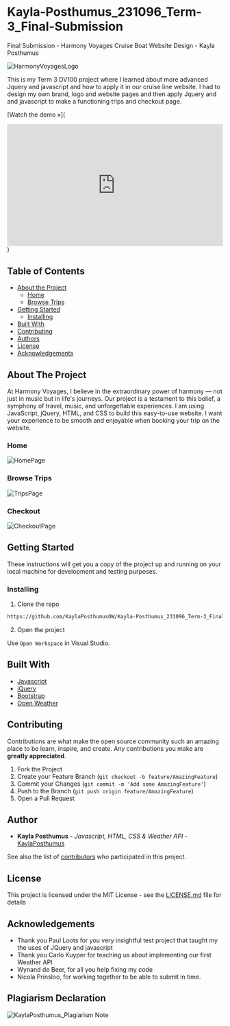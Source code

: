 # Kayla-Posthumus_231096_Term-3_Final-Submission
Final Submission - Harmony Voyages Cruise Boat Website Design - Kayla Posthumus

![HarmonyVoyagesLogo](/assets/Logo%20Design-Harmony%20Voyages-white.svg)

This is my Term 3 DV100 project where I learned about more advanced Jquery and javascript and how to apply it in our cruise line website. I had to design my own brand, logo and website pages and then apply Jquery and and javascript to make a functioning trips and checkout page.

[Watch the demo »](<div style="position: relative; padding-bottom: 56.25%; height: 0;"><iframe src="https://www.loom.com/embed/0ab0a924b34e4e19ac6a3808e4626308?sid=2457d752-badc-481f-aed0-30b588fc3a2d" frameborder="0" webkitallowfullscreen mozallowfullscreen allowfullscreen style="position: absolute; top: 0; left: 0; width: 100%; height: 100%;"></iframe></div>)

## Table of Contents

* [About the Project](#about-the-project)
   * [Home](#home)
   * [Browse Trips](#browse-plants)
* [Getting Started](#getting-started)
  * [Installing](#installing)
* [Built With](#built-with)
* [Contributing](#contributing)
* [Authors](#authors)
* [License](#license)
* [Acknowledgements](#acknowledgements)

## About The Project

At Harmony Voyages, I believe in the extraordinary power of harmony — not just in music but in life's journeys. Our project is a testament to this belief, a symphony of travel, music, and unforgettable experiences. I am using JavaScript, jQuery, HTML, and CSS to build this easy-to-use website. I want your experience to be smooth and enjoyable when booking your trip on the website. 

### Home

![HomePage](/assets/Homepage%20-%20Mockup.jpg)

### Browse Trips

![TripsPage](/assets/Trips%20Page%20-%20Mock%20Up.png)

### Checkout

![CheckoutPage](/assets/Checkout%20Page.png)

## Getting Started

These instructions will get you a copy of the project up and running on your local machine for development and testing purposes.

### Installing

1. Clone the repo
```sh
https://github.com/KaylaPosthumusOW/Kayla-Posthumus_231096_Term-3_Final-Submission.git
```
2. Open the project

Use `Open Workspace` in Visual Studio.

## Built With

* [Javascript](https://developer.mozilla.org/en-US/docs/Web/JavaScript)
* [jQuery](https://jquery.com/)
* [Bootstrap](https://getbootstrap.com/)
* [Open Weather](https://openweathermap.org/)

## Contributing

Contributions are what make the open source community such an amazing place to be learn, inspire, and create. Any contributions you make are **greatly appreciated**.

1. Fork the Project
2. Create your Feature Branch (`git checkout -b feature/AmazingFeature`)
3. Commit your Changes (`git commit -m 'Add some AmazingFeature'`)
4. Push to the Branch (`git push origin feature/AmazingFeature`)
5. Open a Pull Request

## Author

* **Kayla Posthumus** - *Javascript, HTML, CSS & Weather API* - [KaylaPosthumus](https://github.com/KaylaPosthumusOW)


See also the list of [contributors](https://github.com/KaylaPosthumusOW/Kayla-Posthumus_231096_Term-3_Final-Submission/graphs/contributors) who participated in this project.

## License

This project is licensed under the MIT License - see the [LICENSE.md](LICENSE.md) file for details

## Acknowledgements

* Thank you Paul Loots for you very insightful test project that taught my the uses of JQuery and javascript
* Thank you Carlo Kuyper for teaching us about implementing our first Weather API
* Wynand de Beer, for all you help fixing my code
* Nicola Prinsloo, for working together to be able to submit in time.

## Plagiarism Declaration
![KaylaPosthumus_Plagiarism Note](assets/KaylaPosthumus_PLAGIARISM%20DECLARATION.png)

